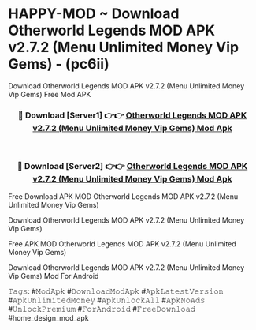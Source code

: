 # HAPPY-MOD ~ Download Otherworld Legends MOD APK v2.7.2 (Menu Unlimited Money Vip Gems) - (pc6ii)
Download Otherworld Legends MOD APK v2.7.2 (Menu Unlimited Money Vip Gems) Free Mod APK

<div align="center">
<h3>🔴 Download [Server1] 👉👉 <a href="https://apk-comot.site?title=Otherworld_Legends_MOD_APK_v2.7.2_(Menu_Unlimited_Money_Vip_Gems)">Otherworld Legends MOD APK v2.7.2 (Menu Unlimited Money Vip Gems) Mod Apk</a></h3><br>

<h3>🔴 Download [Server2] 👉👉 <a href="https://apk-comot.site?title=Otherworld_Legends_MOD_APK_v2.7.2_(Menu_Unlimited_Money_Vip_Gems)">Otherworld Legends MOD APK v2.7.2 (Menu Unlimited Money Vip Gems) Mod Apk</a></h3>
</div>


Free Download APK MOD Otherworld Legends MOD APK v2.7.2 (Menu Unlimited Money Vip Gems)

Download Otherworld Legends MOD APK v2.7.2 (Menu Unlimited Money Vip Gems) 

Free APK MOD Otherworld Legends MOD APK v2.7.2 (Menu Unlimited Money Vip Gems) 

Download Otherworld Legends MOD APK v2.7.2 (Menu Unlimited Money Vip Gems) Mod For Android

𝚃𝚊𝚐𝚜: #𝙼𝚘𝚍𝙰𝚙𝚔 #𝙳𝚘𝚠𝚗𝚕𝚘𝚊𝚍𝙼𝚘𝚍𝙰𝚙𝚔 #𝙰𝚙𝚔𝙻𝚊𝚝𝚎𝚜𝚝𝚅𝚎𝚛𝚜𝚒𝚘𝚗 #𝙰𝚙𝚔𝚄𝚗𝚕𝚒𝚖𝚒𝚝𝚎𝚍𝙼𝚘𝚗𝚎𝚢 #𝙰𝚙𝚔𝚄𝚗𝚕𝚘𝚌𝚔𝙰𝚕𝚕 #𝙰𝚙𝚔𝙽𝚘𝙰𝚍𝚜 #𝚄𝚗𝚕𝚘𝚌𝚔𝙿𝚛𝚎𝚖𝚒𝚞𝚖 #𝙵𝚘𝚛𝙰𝚗𝚍𝚛𝚘𝚒𝚍 #𝙵𝚛𝚎𝚎𝙳𝚘𝚠𝚗𝚕𝚘𝚊𝚍 #home_design_mod_apk